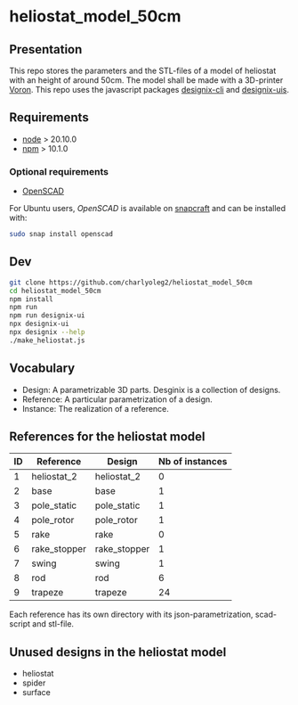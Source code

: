 heliostat\_model\_50cm
======================


Presentation
------------

This repo stores the parameters and the STL-files of a model of heliostat with an height of around 50cm. The model shall be made with a 3D-printer [Voron](https://www.vorondesign.com/).
This repo uses the javascript packages [designix-cli](https://www.npmjs.com/package/designix-cli) and [designix-uis](https://www.npmjs.com/package/designix-uis).


Requirements
------------

- [node](https://nodejs.org) > 20.10.0
- [npm](https://docs.npmjs.com/cli) > 10.1.0


### Optional requirements

- [OpenSCAD](https://openscad.org/)

For Ubuntu users, *OpenSCAD* is available on [snapcraft](https://snapcraft.io/openscad) and can be installed with:

```bash
sudo snap install openscad
```


Dev
---

```bash
git clone https://github.com/charlyoleg2/heliostat_model_50cm
cd heliostat_model_50cm
npm install
npm run
npm run designix-ui
npx designix-ui
npx designix --help
./make_heliostat.js
```

Vocabulary
----------

- Design: A parametrizable 3D parts. Desginix is a collection of designs.
- Reference: A particular parametrization of a design.
- Instance: The realization of a reference.


References for the heliostat model
----------------------------------

ID | Reference       | Design         | Nb of instances
---|-----------------|----------------|----------------
1  | heliostat\_2    | heliostat\_2   | 0
2  | base            | base           | 1
3  | pole\_static    | pole\_static   | 1
4  | pole\_rotor     | pole\_rotor    | 1
5  | rake            | rake           | 0
6  | rake\_stopper   | rake\_stopper  | 1
7  | swing           | swing          | 1
8  | rod             | rod            | 6
9  | trapeze         | trapeze        | 24

Each reference has its own directory with its json-parametrization, scad-script and stl-file.


Unused designs in the heliostat model
-------------------------------------

- heliostat
- spider
- surface

